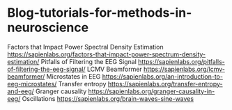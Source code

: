 # Blog-tutorials-for-methods-in-neuroscience


Factors that Impact Power Spectral Density Estimation https://sapienlabs.org/factors-that-impact-power-spectrum-density-estimation/
Pitfalls of Filtering the EEG Signal https://sapienlabs.org/pitfalls-of-filtering-the-eeg-signal/
LCMV Beamformer https://sapienlabs.org/lcmv-beamformer/
Microstates in EEG https://sapienlabs.org/an-introduction-to-eeg-microstates/
Transfer entropy https://sapienlabs.org/transfer-entropy-and-eeg/
Granger causality https://sapienlabs.org/granger-causality-in-eeg/
Oscillations https://sapienlabs.org/brain-waves-sine-waves
